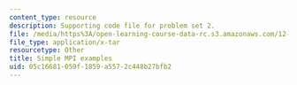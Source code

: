 ```yaml
---
content_type: resource
description: Supporting code file for problem set 2.
file: /media/https%3A/open-learning-course-data-rc.s3.amazonaws.com/12-950-parallel-programming-for-multicore-machines-using-openmp-and-mpi-january-iap-2010/05c16681059f1859a5572c448b27bfb2_Simple_MPI.tar
file_type: application/x-tar
resourcetype: Other
title: Simple MPI examples
uid: 05c16681-059f-1859-a557-2c448b27bfb2
---
```

